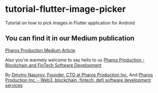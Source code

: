 # tutorial-flutter-image-picker

Tutorial on how to pick images in Flutter application for Android

## You can find it in our Medium publication
[Pharos Production Medium Article](https://medium.com/pharos-production/flutter-image-picker-in-android-application-e2f9bc317c0b).

Also you're warmely welcome to say hello to us
[Pharos Production - Blockchain and FinTech Software Development](https://pharosproduction.com)

By [Dmytro Nasyrov, Founder, CTO at Pharos Production Inc.](https://www.linkedin.com/in/dmytronasyrov/)
And [Pharos Production Inc. - Web3, blockchain, fintech, defi software development services](https://pharosproduction.com)
